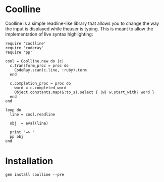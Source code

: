 Coolline
========

Coolline is a simple readline-like library that allows you to change the way the
input is displayed while theuser is typing. This is meant to allow the
implementation of live syntax highlighting:

    require 'coolline'
    require 'coderay'
    require 'pp'

    cool = Coolline.new do |c|
      c.transform_proc = proc do
        CodeRay.scan(c.line, :ruby).term
      end

      c.completion_proc = proc do
        word = c.completed_word
        Object.constants.map(&:to_s).select { |w| w.start_with? word }
      end
    end

    loop do
      line = cool.readline

      obj  = eval(line)

      print "=> "
      pp obj
    end


Installation
============

    gem install coolline --pre
